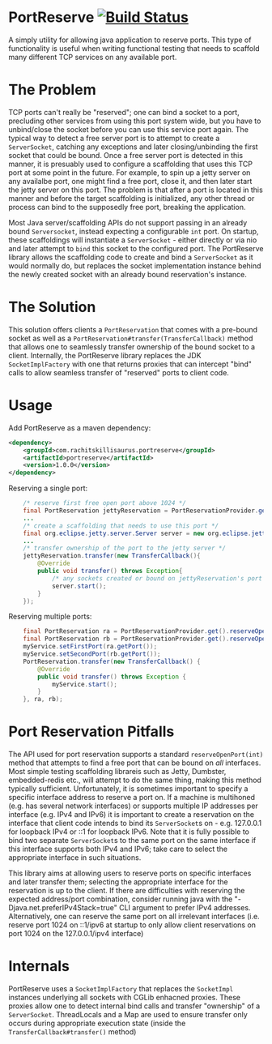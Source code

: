 PortReserve [![Build Status](https://drone.io/github.com/ProfessorEugene/PortReserve/status.png)](https://drone.io/github.com/ProfessorEugene/PortReserve/latest) 
===========
A simply utility for allowing java application to reserve ports.  This type of functionality is useful when writing functional testing that needs to scaffold many different TCP services on any available port.  

The Problem
===========
TCP ports can't really be "reserved"; one can bind a socket to a port, precluding other services from using this port system wide, but you have to unbind/close the socket before you can use this service port again.  The typical way to detect a free server port is to attempt to create a `ServerSocket`, catching any exceptions and later closing/unbinding the first socket that could be bound.  Once a free server port is detected in this manner, it is presuably used to configure a scaffolding that uses this TCP port at some point in the future.  For example, to spin up a jetty server on any availalbe port, one might find a free port, close it, and then later start the jetty server on this port.  The problem is that after a port is located in this manner and before the target scaffolding is initialized, any other thread or process can bind to the supposedly free port, breaking the application.

Most Java server/scaffolding APIs do not support passing in an already bound `Serversocket`, instead expecting a configurable `int` port.  On startup, these scaffoldings will instantiate a `ServerSocket` - either directly or via nio and later attempt to `bind` this socket to the configured port.  The PortReserve library allows the scaffolding code to create and bind a `ServerSocket` as it would normally do, but replaces the socket implementation instance behind the newly created socket with an already bound reservation's instance.

The Solution
============
This solution offers clients a `PortReservation` that comes with a pre-bound socket as well as a `PortReservation#transfer(TransferCallback)` method that allows one to seamlessly transfer ownership of the bound socket to a client.  Internally, the PortReserve library replaces the JDK `SocketImplFactory` with one that returns proxies that can intercept "bind" calls to allow seamless transfer of "reserved" ports to client code.

Usage
=====
Add PortReserve as a maven dependency:
```xml
<dependency>
	<groupId>com.rachitskillisaurus.portreserve</groupId>
	<artifactId>portreserve</artifactId>
	<version>1.0.0</version>
</dependency>
```

Reserving a single port:
```java
	/* reserve first free open port above 1024 */
	final PortReservation jettyReservation = PortReservationProvider.get().reserveOpenPort(1024);
	...
	/* create a scaffolding that needs to use this port */
	final org.eclipse.jetty.server.Server server = new org.eclipse.jetty.server(jettyReservation.getPort());
	...
	/* transfer ownership of the port to the jetty server */
	jettyReservation.transfer(new TransferCallback(){
		@Override
		public void transfer() throws Exception{
			/* any sockets created or bound on jettyReservation's port will be transfered to 'server' only within the execution scope of this method */
			server.start();
		}
	});
```
Reserving multiple ports:
```java
	final PortReservation ra = PortReservationProvider.get().reserveOpenPort(1024);
	final PortReservation rb = PortReservationProvider.get().reserveOpenPort(1024);
	myService.setFirstPort(ra.getPort());
	myService.setSecondPort(rb.getPort());
	PortReservation.transfer(new TransferCallback() {
		@Override
		public void transfer() throws Exception {
			myService.start();
		}
	}, ra, rb);
```

Port Reservation Pitfalls
=========================
The API used for port reservation supports a standard `reserveOpenPort(int)` method that attempts to find a free port that can be bound on *all* interfaces.  Most simple testing scaffolding librareis such as Jetty, Dumbster, embedded-redis etc., will attempt to do the same thing, making this method typically sufficient.  Unfortunately, it is sometimes important to specify a specific interface address to reserve a port on.  If a machine is multihoned (e.g. has several network interfaces) or supports multiple IP addresses per interface (e.g. IPv4 and IPv6) it is important to create a reservation on the interface that client code intends to bind its `ServerSocket`s on - e.g. 127.0.0.1 for loopback IPv4 or ::1 for loopback IPv6.  Note that it is fully possible to bind two separate `ServerSocket`s to the same port on the same interface if this interface supports both IPv4 and IPv6; take care to select the appropriate interface in such situations.

This library aims at allowing users to reserve ports on specific interfaces and later transfer them; selecting the appropriate interface for the reservation is up to the client.  If there are difficulties with reserving the expected address/port combination, consider running java with the "-Djava.net.preferIPv4Stack=true" CLI argument to prefer IPv4 addresses.  Alternatively, one can reserve the same port on all irrelevant interfaces (i.e. reserve port 1024 on ::1/ipv6 at startup to only allow client reservations on port 1024 on the 127.0.0.1/ipv4 interface) 

Internals
=========
PortReserve uses a `SocketImplFactory` that replaces the `SocketImpl` instances underlying all sockets with CGLib enhacned proxies.  These proxies allow one to detect internal bind calls and transfer "ownership" of a `ServerSocket`.  ThreadLocals and a Map are used to ensure transfer only occurs during appropriate execution state (inside the `TransferCallback#transfer()` method)

